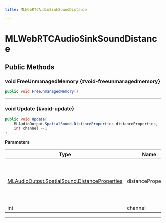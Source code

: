 ```yaml
---
title: MLWebRTCAudioSinkSoundDistance

---
```


# MLWebRTCAudioSinkSoundDistance










## Public Methods

### void FreeUnmanagedMemory {#void-freeunmanagedmemory}

```csharp
public void FreeUnmanagedMemory()
```






-----------

### void Update {#void-update}

```csharp
public void Update(
    MLAudioOutput.SpatialSound.DistanceProperties distanceProperties,
    int channel =-1
)
```


**Parameters**

| Type | Name  | Description  | 
|--|--|--|
| [MLAudioOutput.SpatialSound.DistanceProperties](/unity-api/api/UnityEngine.XR.MagicLeap/MLAudioOutput/SpatialSound/UnityEngine.XR.MagicLeap.MLAudioOutput.SpatialSound.DistanceProperties.md) |distanceProperties|Properties specifying the distance response of a spatial sound. |
| int |channel||






-----------

